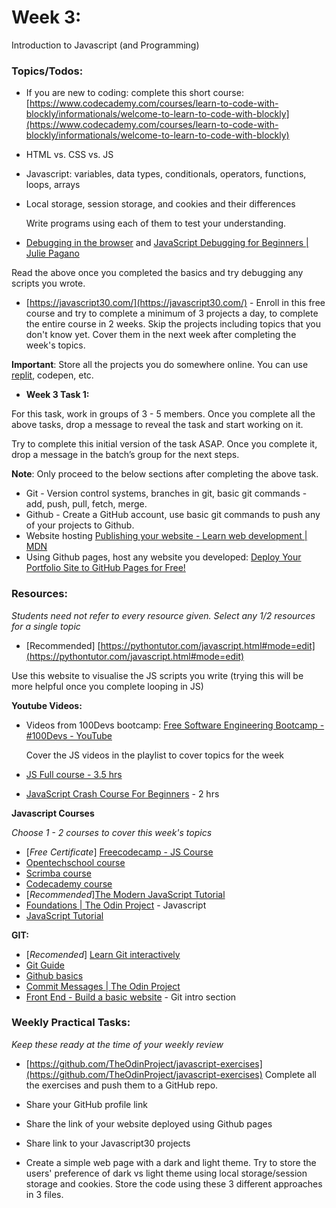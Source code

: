 # Week 3:

Introduction to Javascript (and Programming)


### Topics/Todos:

* If you are new to coding: complete this short course: [https://www.codecademy.com/courses/learn-to-code-with-blockly/informationals/welcome-to-learn-to-code-with-blockly](https://www.codecademy.com/courses/learn-to-code-with-blockly/informationals/welcome-to-learn-to-code-with-blockly) 
* HTML vs. CSS vs. JS
* Javascript: variables, data types, conditionals, operators, functions, loops, arrays
* Local storage, session storage, and cookies and their differences

    Write programs using each of them to test your understanding. 

* [Debugging in the browser](https://javascript.info/debugging-chrome) and [JavaScript Debugging for Beginners | Julie Pagano](https://juliepagano.com/blog/2014/05/18/javascript-debugging-for-beginners) 

Read the above once you completed the basics and try debugging any scripts you wrote.

* [https://javascript30.com/](https://javascript30.com/) - Enroll in this free course and try to complete a minimum of 3 projects a day, to complete the entire course in 2 weeks. Skip the projects including topics that you don't know yet. Cover them in the next week after completing the week's topics.

**Important**: Store all the projects you do somewhere online. You can use [replit](https://replit.com/~), codepen, etc.


* **Week 3 Task 1:**

For this task, work in groups of 3 - 5 members. Once you complete all the above tasks, drop a message to reveal the task and start working on it.

Try to complete this initial version of the task ASAP. Once you complete it, drop a message in the batch’s group for the next steps.

**Note**: Only proceed to the below sections after completing the above task. 


* Git - Version control systems, branches in git, basic git commands - add, push, pull, fetch, merge.
* Github - Create a GitHub account, use basic git commands to push any of your projects to Github.
* Website hosting [Publishing your website - Learn web development | MDN](https://developer.mozilla.org/en-US/docs/Learn/Getting_started_with_the_web/Publishing_your_website) 
* Using Github pages, host any website you developed: [Deploy Your Portfolio Site to GitHub Pages for Free!](https://www.youtube.com/watch?v=XGcuxuhV-Jg)

### Resources:


_Students need not refer to every resource given. Select any 1/2 resources for a single topic_

* [Recommended] [https://pythontutor.com/javascript.html#mode=edit](https://pythontutor.com/javascript.html#mode=edit)

Use this website to visualise the JS scripts you write (trying this will be more helpful once you complete looping in JS)

**Youtube Videos:**

* Videos from 100Devs bootcamp: [Free Software Engineering Bootcamp - #100Devs - YouTube](https://www.youtube.com/playlist?list=PLBf-QcbaigsKwq3k2YEBQS17xUwfOA3O3)

    Cover the JS videos in the playlist to cover topics for the week

* [JS Full course - 3.5 hrs](https://www.youtube.com/watch?v=PkZNo7MFNFg)
* [JavaScript Crash Course For Beginners](https://www.youtube.com/watch?v=hdI2bqOjy3c&t=2s) - 2 hrs 


**Javascript Courses**

_Choose 1 - 2 courses to cover this week's topics_

* [_Free_ _Certificate_] [Freecodecamp - JS Course ](https://www.freecodecamp.org/learn/javascript-algorithms-and-data-structures/)
* [Opentechschool course](https://opentechschool.github.io/js-beginners-1/)
* [Scrimba course](https://scrimba.com/learn/learnjavascript)
* [Codecademy course](https://www.codecademy.com/learn/introduction-to-javascript)
* [_Recommended_][The Modern JavaScript Tutorial](https://javascript.info/) 
* [Foundations | The Odin Project](https://www.theodinproject.com/paths/foundations/courses/foundations#javascript-basics) - Javascript
* [JavaScript Tutorial](https://www.w3schools.com/js/) 

**GIT:**



* [_Recomended_] [Learn Git interactively](https://learngitbranching.js.org/)
* [Git Guide](http://rogerdudler.github.io/git-guide/)
* [Github basics ](https://github.com/microsoft/Web-Dev-For-Beginners/tree/main/1-getting-started-lessons/2-github-basics)
* [Commit Messages | The Odin Project](https://www.theodinproject.com/lessons/foundations-commit-messages) 
* [Front End - Build a basic website](https://bento.io/track/front-end#23) - Git intro section 


### Weekly Practical Tasks:

_Keep these ready at the time of your weekly review_

- [https://github.com/TheOdinProject/javascript-exercises](https://github.com/TheOdinProject/javascript-exercises) Complete all the exercises and push them to a GitHub repo.

- Share your GitHub profile link

- Share the link of your website deployed using Github pages

- Share link to your Javascript30 projects

- Create a simple web page with a dark and light theme. Try to store the users' preference of dark vs light theme using local storage/session storage and cookies. Store the code using these 3 different approaches in 3 files.
